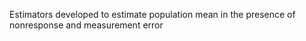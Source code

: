 Estimators developed to estimate population mean in the presence of nonresponse and measurement error

